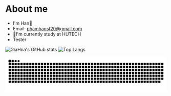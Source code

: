 # About me
* I'm Han👋
* Email: phamhanst20@gmail.com
* 🌱I'm currently study at HUTECH
* Tester
   
![GiaHna's GitHub stats](https://github-readme-stats.vercel.app/api?username=GiaHna&show_icons=true&theme=radical)
![Top Langs](https://github-readme-stats.vercel.app/api/top-langs/?username=GiaHna&langs_count=8)



![This is an alt text.](https://raw.githubusercontent.com/Platane/snk/output/github-contribution-grid-snake.svg "This is a sample image.")



